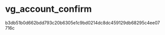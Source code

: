 vg_account_confirm
==================

b3db51b0d662bdd793c20b6305e1c9bd0214dc8dc459129db68295c4ee07716c
